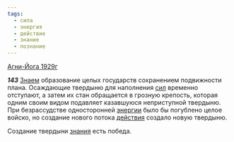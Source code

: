 ```yaml
---
tags:
  - сила
  - энергия
  - действие
  - знание
  - познание
---
```


[Агни-Йога 1929г](/agni/1929)

___143___
[Знаем](/tag/#познание) образование целых государств сохранением подвижности плана. Осаждающие твердыню для наполнения [сил](/tag/#сила) временно отступают, а затем их стан обращается в грозную крепость, которая одним своим видом подавляет казавшуюся неприступной твердыню. При безрассудстве односторонней [энергии](/tag/#энергия) было бы погублено целое войско, но создание нового потока [действия](/tag/#действие) создало новую твердыню.   

Создание твердыни [знания](/tag/#знание) есть победа.